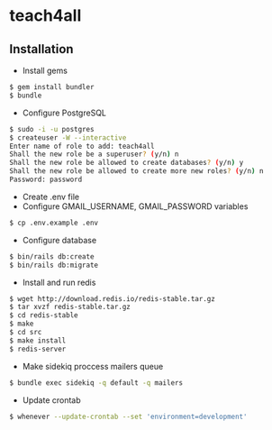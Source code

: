 # teach4all

## Installation

* Install gems
```sh
$ gem install bundler
$ bundle
```

* Configure PostgreSQL
```sh
$ sudo -i -u postgres
$ createuser -W --interactive
Enter name of role to add: teach4all
Shall the new role be a superuser? (y/n) n
Shall the new role be allowed to create databases? (y/n) y
Shall the new role be allowed to create more new roles? (y/n) n
Password: password
```

* Create .env file
* Configure GMAIL_USERNAME, GMAIL_PASSWORD variables
```sh
$ cp .env.example .env
```

* Configure database
```sh
$ bin/rails db:create
$ bin/rails db:migrate
```

* Install and run redis
```sh
$ wget http://download.redis.io/redis-stable.tar.gz
$ tar xvzf redis-stable.tar.gz
$ cd redis-stable
$ make
$ cd src
$ make install
$ redis-server
```
* Make sidekiq proccess mailers queue
```sh
$ bundle exec sidekiq -q default -q mailers
```
* Update crontab
```sh
$ whenever --update-crontab --set 'environment=development'
```
